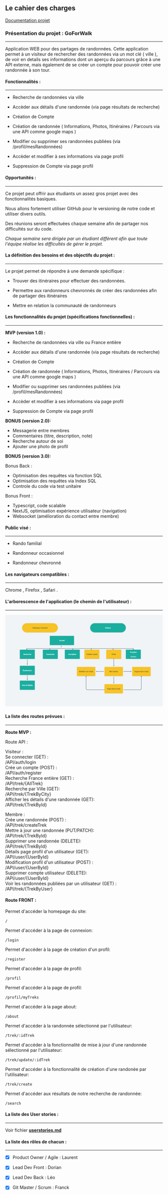 ## Le cahier des charges

[Documentation projet](https://drive.google.com/drive/u/0/folders/1BGg96K2KEdEaY-ejXD6isEuPe546zlF_)

### Présentation du projet : GoForWalk

---

Application WEB pour des partages de randonnées. Cette application permet à un visiteur de rechercher des randonnées via un mot clé ( ville ), de voir en details ses informations dont un aperçu du parcours grâce à une API externe, mais également de se créer un compte pour pouvoir créer une randonnée à son tour.

#### Fonctionnalités :

---

- Recherche de randonnées via ville

- Accèder aux détails d'une randonnée (via page résultats de recherche)

- Création de Compte

- Création de randonnée ( Informations, Photos, Itinéraires / Parcours via une API comme google maps )

- Modifier ou supprimer ses randonnées publiées (via /profil/mesRandonnées)

- Accèder et modifier à ses informations via page profil

- Suppression de Compte via page profil

#### Opportunités :

---

Ce projet peut offrir aux étudiants un assez gros projet avec des fonctionnalités basiques.

Nous allons fortement utiliser GitHub pour le versioning de notre code et utiliser divers outils.

Des réunions seront effectuées chaque semaine afin de partager nos difficultés sur du code.

_Chaque semaine sera dirigée par un étudiant différent afin que toute l'équipe réalise les difficultés de gérer le projet._

#### La définition des besoins et des objectifs du projet :

---

Le projet permet de répondre à une demande spécifique :

- Trouver des itinéraires pour effectuer des randonnées.

- Permettre aux randonneurs chevronnés de créer des randonnées afin de partager des itinéraires

- Mettre en relation la communauté de randonneurs

#### Les fonctionnalités du projet (spécifications fonctionnelles) :

---

**MVP (version 1.0) :**

- Recherche de randonnées via ville ou France entière

- Accèder aux détails d'une randonnée (via page résultats de recherche)

- Création de Compte

- Création de randonnée ( Informations, Photos, Itinéraires / Parcours via une API comme google maps )

- Modifier ou supprimer ses randonnées publiées (via /profil/mesRandonnées)

- Accèder et modifier à ses informations via page profil

- Suppression de Compte via page profil

**BONUS (version 2.0):**

- Messagerie entre membres
- Commentaires (titre, description, note)
- Recherche autour de soi
- Ajouter une photo de profil

**BONUS (version 3.0):**

Bonus Back :

- Optimisation des requêtes via fonction SQL
- Optimisation des requêtes via Index SQL
- Controle du code via test unitaire

Bonus Front :

- Typescript, code scalable
- NextJS, optimisation expérience utilisateur (navigation)
- Websocket (amélioration du contact entre membre)

#### Public visé :

---

- Rando familial

- Randonneur occasionnel

- Randonneur chevronné

#### Les navigateurs compatibles :

---

Chrome , Firefox , Safari .

#### L'arborescence de l'application (le chemin de l'utilisateur) :

---

![alt text](./Gestion%20de%20Projet/conception/Orga.png)

#### La liste des routes prévues :

---

**Route MVP :**

Route API :

Visiteur :  
Se connecter (GET) :  
/API/auth/login  
Crée un compte (POST) :  
/API/auth/register  
Recherche France entière (GET) :  
/API/trek/{AllTrek}  
Recherche par Ville (GET):  
/API/trek/{TrekByCity}  
Afficher les détails d'une randonnée (GET):  
/API/trek/{TrekById}

Membre :  
Crée une randonnée (POST) :  
/API/trek/createTrek  
Mettre à jour une randonnée (PUT/PATCH):  
/API/trek/{TrekById}  
Supprimer une randonnée (DELETE):  
/API/trek/{TrekById}  
Détails page profil d'un utilisateur (GET):  
/API/user/{UserById}  
Modification profil d'un utilisateur (POST) :  
/API/user/{UserById}  
Supprimer compte utilisateur (DELETE):  
/API/user/{UserById}  
Voir les randonnées publiées par un utilisateur (GET) :  
/API/trek/{TrekByUser}

#### Route FRONT :

Permet d'accéder la homepage du site:  
```
/  
```

Permet d'accéder à la page de connexion:  
```
/login
```
Permet d'accéder à la page de création d'un profil:  
```
/register
```

Permet d'accéder à la page de profil:  
```
/profil
```
Permet d'accéder à la page de profil:  
```
/profil/myTreks
```
Permet d'accéder à la page about:  
```
/about
```

Permet d'accéder à la randonnée sélectionné par l'utilisateur:  
```
/trek/:idTrek
```

Permet d'accéder à la fonctionnalité de mise à jour d'une randonnée sélectionné par l'utilisateur:  
```
/trek/update/:idTrek
```

Permet d'accéder à la fonctionnalité de création d'une randonée par l'utilisateur:  
```
/trek/create  
```

Permet d'accéder aux résultats de notre recherche de randonnée:  
```
/search
```


#### La liste des User stories :

---

Voir fichier **[userstories.md](./conception/userstories.md)**

#### La liste des rôles de chacun :

---

- [x] Product Owner / Agile : Laurent

- [x] Lead Dev Front : Dorian

- [x] Lead Dev Back : Léo

- [x] Git Master / Scrum : Franck
